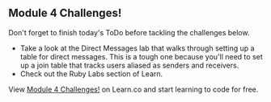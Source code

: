 

## Module 4 Challenges!

Don't forget to finish today's ToDo before tackling the challenges below.

+ Take a look at the Direct Messages lab that walks through setting up a table for direct messages. This is a tough one because you'll need to set up a join table that tracks users aliased as senders and receivers.
+ Check out the Ruby Labs section of Learn.


<p data-visibility='hidden'>View <a href='https://learn.co/lessons/hs-fwitter-module-4-challenges' title='Module 4 Challenges!'>Module 4 Challenges!</a> on Learn.co and start learning to code for free.</p>
